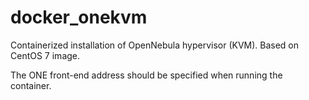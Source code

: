 # docker_onekvm
Containerized installation of OpenNebula hypervisor (KVM). Based on CentOS 7 image. 

The ONE front-end address should be specified when running the container. 

